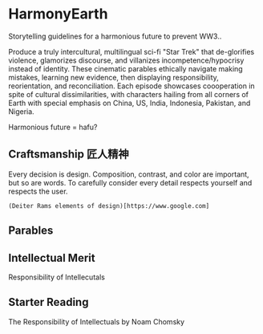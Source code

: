 # HarmonyEarth

Storytelling guidelines for a harmonious future to prevent WW3.. 

Produce a truly intercultural, multilingual sci-fi "Star Trek" that de-glorifies violence, glamorizes discourse, and villanizes incompetence/hypocrisy instead of identity. These cinematic parables ethically navigate making mistakes, learning new evidence, then displaying responsibility, reorientation, and reconciliation. Each episode showcases coooperation in spite of cultural dissimilarities, with characters hailing from all corners of Earth with special emphasis on China, US, India, Indonesia, Pakistan, and Nigeria.

Harmonious future = hafu?

## Craftsmanship 匠人精神
Every decision is design. Composition, contrast, and color are important, but so are words. To carefully consider every detail respects yourself and respects the user.

```{dropdown} Inspiration
(Deiter Rams elements of design)[https://www.google.com]
```

## Parables


## Intellectual Merit
Responsibility of Intellecutals



## Starter Reading
The Responsibility of Intellectuals by Noam Chomsky

